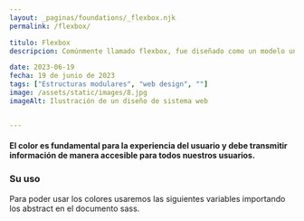 ```yaml
---
layout: _paginas/foundations/_flexbox.njk
permalink: /flexbox/

titulo: Flexbox
descripcion: Comúnmente llamado flexbox, fue diseñado como un modelo unidimensional de layout, y como un método que pueda ayudar a distribuir el espacio entre los ítems de una interfaz y mejorar las capacidades de alineación. 

date: 2023-06-19
fecha: 19 de junio de 2023
tags: ["Estructuras modulares", "web design", ""]
image: /assets/static/images/8.jpg
imageAlt: Ilustración de un diseño de sistema web


---
```


#### El color es fundamental para la experiencia del usuario y debe transmitir información de manera accesible para todos nuestros usuarios.

### Su uso
Para poder usar los colores usaremos las siguientes variables importando los abstract en el documento sass.



